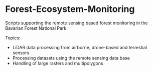 # Forest-Ecosystem-Monitoring
Scripts supporting the remote sensing based forest monitoring in the Bavarian Forest National Park. 

Topics:
- LiDAR data processing from airborne, drone-based and terrestial sensors
- Processing datasets using the remote sensing data base
- Handling of large rasters and multipolygons  
